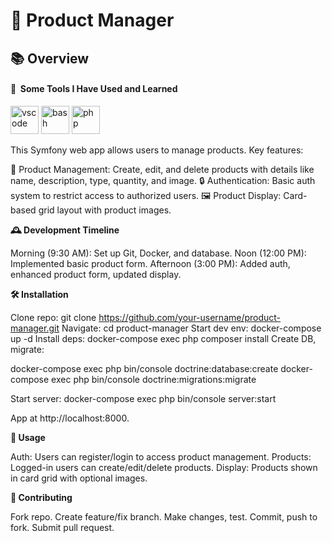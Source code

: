 <h1>🚀 Product Manager</h1>
<h2>📚 Overview</h2>

<h4> 🚀 &nbsp;Some Tools I Have Used and Learned</h4>
<p align="left">
<img src="https://cdn.jsdelivr.net/gh/devicons/devicon/icons/phpstorm/phpstorm-original.svg" alt="vscode" width="45" height="45"/>
<img src="https://cdn.jsdelivr.net/gh/devicons/devicon/icons/docker/docker-original.svg" alt="bash" width="45" height="45"/>
<img src="https://cdn.jsdelivr.net/gh/devicons/devicon/icons/php/php-original.svg" alt="php" width="45" height="45"/>
</p>

This Symfony web app allows users to manage products. Key features:

📝 Product Management: Create, edit, and delete products with details like name, description, type, quantity, and image.
🔒 Authentication: Basic auth system to restrict access to authorized users.
🖼️ Product Display: Card-based grid layout with product images.

<strong>🕰️ Development Timeline</strong>

Morning (9:30 AM): Set up Git, Docker, and database.
Noon (12:00 PM): Implemented basic product form.
Afternoon (3:00 PM): Added auth, enhanced product form, updated display.

<strong>🛠️ Installation</strong>

Clone repo: git clone https://github.com/your-username/product-manager.git
Navigate: cd product-manager
Start dev env: docker-compose up -d
Install deps: docker-compose exec php composer install
Create DB, migrate:

docker-compose exec php bin/console doctrine:database:create
docker-compose exec php bin/console doctrine:migrations:migrate


Start server: docker-compose exec php bin/console server:start

App at http://localhost:8000.


<strong>🚀 Usage</strong>

Auth: Users can register/login to access product management.
Products: Logged-in users can create/edit/delete products.
Display: Products shown in card grid with optional images.

<strong>🤝 Contributing</strong>

Fork repo.
Create feature/fix branch.
Make changes, test.
Commit, push to fork.
Submit pull request.
